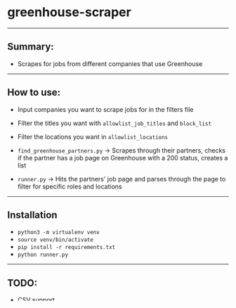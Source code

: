 # greenhouse-scraper

----------------------
## Summary:
- Scrapes for jobs from different companies that use Greenhouse

----------------------

## How to use:
- Input companies you want to scrape jobs for in the filters file
- Filter the titles you want with `allowlist_job_titles` and `block_list`
- Filter the locations you want in `allowlist_locations`

- `find_greenhouse_partners.py` -> Scrapes through their partners, checks if the partner has a job page on Greenhouse with a 200 status, creates a list 
- `runner.py` -> Hits the partners' job page and parses through the page to filter for specific roles and locations

----------------------
## Installation
- `python3 -m virtualenv venv`
- `source venv/bin/activate`
- `pip install -r requirements.txt`
- `python runner.py`


----------------------
## TODO:
- CSV support
- Logging
- Flags to enable features from terminal
- Functionality to detect when partners' job pages have extra steps to get to the list of their roles
